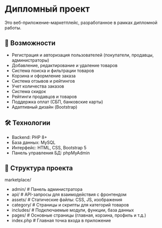 # Дипломный проект

Это веб-приложение-маркетплейс, разработанное в рамках дипломной работы.

## 🚀 Возможности

- Регистрация и авторизация пользователей (покупатели, продавцы, администраторы)
- Добавление, редактирование и удаление товаров
- Система поиска и фильтрации товаров
- Корзина и оформление заказа
- Система отзывов и рейтингов
- Учет количества заказов
- Система скидок
- Рейтинги продавцов и товаров
- Поддержка оплат (СБП, банковские карты)
- Адаптивный дизайн (Bootstrap)

## 🛠️ Технологии

- Backend: PHP 8+
- База данных: MySQL
- Интерфейс: HTML, CSS, Bootstrap 5
- Панель управления БД: phpMyAdmin

## 📁 Структура проекта

marketplace/
- admin/  # Панель администратора
- api/  # API-запросы для взаимодействия с фронтендом
- assets/   # Статические файлы: CSS, JS, изображения
- category/  # Страницы и скрипты для категорий товаров
- includes/  # Подключаемые модули, функции, база данных
- pages/  # Основные страницы (главная, корзина, профиль и т.д.)
- index.php  # Главная точка входа в приложение
